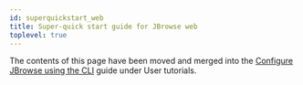 ```yaml
---
id: superquickstart_web
title: Super-quick start guide for JBrowse web
toplevel: true
---
```


The contents of this page have been moved and merged into the [Configure JBrowse using the CLI](./tutorials/config_cli) guide under User tutorials.
